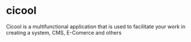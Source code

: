 # cicool
Cicool is a multifunctional application that is used to facilitate your work in creating a system, CMS, E-Comerce and others
